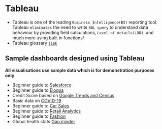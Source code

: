 # Tableau 
- Tableau is one of the leading `Business Intelligence(BI)` reporting tool. Tableau `eliminates` the need to write `SQL query` to understand data behaviour by providing field calculations, `Level of details(LOD)`, and much more using bulit in functions!
- Tableau glossary [`link`](https://data-flair.training/blogs/tableau-terminology/)

## Sample dashboards designed using Tableau 
**All visualisations use sample data which is for demonstration purposes only**
- Beginner guide to [Salesforce](https://public.tableau.com/app/profile/monisha.anila/viz/Salesforce_16389471399820/SFDC) 
- Beginner guide to [Eloqua](https://public.tableau.com/app/profile/monisha.anila/viz/Eloqua/EmailMetrics) 
- Credit Score based on [Google Trends and Census](https://public.tableau.com/app/profile/monisha.anila/viz/Doit_16387148976350/Dashboard)
- Basic data on [COVID-19](https://public.tableau.com/app/profile/monisha.anila/viz/COVID-19_16098615342570/Story1)
- Beginner guide to [Car Sales](https://public.tableau.com/app/profile/monisha.anila/viz/Sampledataoncarsales/CarSales)
- Beginner guide to [Retail Analytics](https://public.tableau.com/app/profile/monisha.anila/viz/RetailAnalytics_15972219055200/Final)
- Beginner guide to [Fashion](https://public.tableau.com/app/profile/monisha.anila/viz/Book1_15956667315340/Revenue)
- Global health stats [Gap minder](https://public.tableau.com/app/profile/monisha.anila/viz/Capstone1save/Dashboard1)
